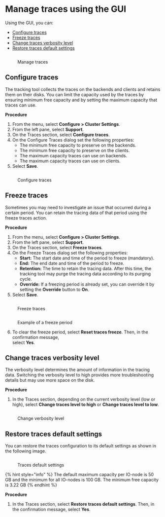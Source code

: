 # Manage traces using the GUI

Using the GUI, you can:

* [Configure traces](manage-traces-using-the-gui.md#configure-traces)
* [Freeze traces](manage-traces-using-the-gui.md#freeze-traces)
* [Change traces verbosity level](manage-traces-using-the-gui.md#change-traces-verbosity-level)
* [Restore traces default settings](manage-traces-using-the-gui.md#restore-traces-default-settings)

<figure><img src="../../../.gitbook/assets/wmng_traces.png" alt=""><figcaption><p>Manage traces</p></figcaption></figure>

## Configure traces <a href="#configure-traces" id="configure-traces"></a>

The tracking tool collects the traces on the backends and clients and retains them on their disks. You can limit the capacity used by the traces by ensuring minimum free capacity and by setting the maximum capacity that traces can use.

**Procedure**

1. From the menu, select **Configure > Cluster Settings**.
2. From the left pane, select **Support**.
3. On the Traces section, select **Configure traces**.
4. On the Configure Traces dialog set the following properties:
   * The minimum free capacity to preserve on the backends.
   * The minimum free capacity to preserve on the clients.
   * The maximum capacity traces can use on backends.
   * The maximum capacity traces can use on clients.
5. Select **Save**.

<figure><img src="../../../.gitbook/assets/wmng_configure_traces.png" alt=""><figcaption><p>Configure traces</p></figcaption></figure>

## Freeze traces <a href="#freeze-traces" id="freeze-traces"></a>

Sometimes you may need to investigate an issue that occurred during a certain period. You can retain the tracing data of that period using the freeze traces action.

**Procedure**

1. From the menu, select **Configure > Cluster Settings**.
2. From the left pane, select **Support**.
3. On the Traces section, select **Freeze traces**.
4. On the Freeze Traces dialog set the following properties:
   * **Start:** The start date and time of the period to freeze (mandatory).
   * **End:** The end date and time of the period to freeze.
   * **Retention:** The time to retain the tracing data. After this time, the tracking tool may purge the tracing data according to its purging cycle.
   * **Override:** If a freezing period is already set, you can override it by setting the **Override** button to **On**.
5. Select **Save**.

<figure><img src="../../../.gitbook/assets/wmng_freeze_traces.png" alt=""><figcaption><p>Freeze traces</p></figcaption></figure>

<figure><img src="../../../.gitbook/assets/wmng_freeze_traces_result.png" alt=""><figcaption><p>Example of a freeze period</p></figcaption></figure>

6. To clear the freeze period, select **Reset traces freeze**. Then, in the confirmation message,\
   select **Yes**.

## Change traces verbosity level <a href="#change-traces-verbosity-level" id="change-traces-verbosity-level"></a>

The verbosity level determines the amount of information in the tracing data. Switching the verbosity level to high provides more troubleshooting details but may use more space on the disk.

**Procedure**

1. In the Traces section, depending on the current verbosity level (low or high), select **Change traces level to high** or **Change traces level to low**.

<figure><img src="../../../.gitbook/assets/wmng_change_verbosity_level.png" alt=""><figcaption><p>Change verbosity level</p></figcaption></figure>

## Restore traces default settings <a href="#restore-traces-default-settings" id="restore-traces-default-settings"></a>

You can restore the traces configuration to its default settings as shown in the following image.

<figure><img src="../../../.gitbook/assets/wmng_traces_defauly_settings.png" alt=""><figcaption><p>Traces default settings</p></figcaption></figure>

{% hint style="info" %}
The default maximum capacity per IO-node is 50 GB and the minimum for all IO-nodes is 100 GB. The minimum free capacity is 3.22 GB
{% endhint %}

**Procedure**

1. In the Traces section, select **Restore traces default settings**. Then, in the confirmation message, select **Yes**.
